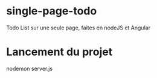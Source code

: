 # single-page-todo

Todo List sur une seule page, faites en nodeJS et Angular

# Lancement du projet 
nodemon server.js
